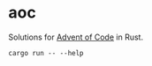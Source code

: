 # aoc

Solutions for [Advent of Code](https://adventofcode.com) in Rust.<br>

`cargo run -- --help`
